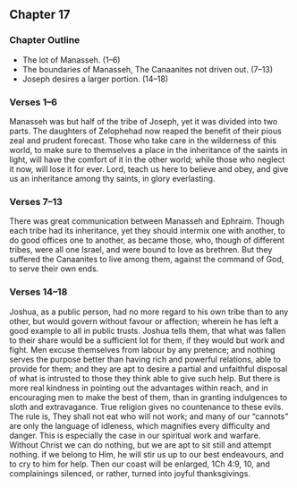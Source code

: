 ## Chapter 17

### Chapter Outline

- The lot of Manasseh. (1–6)
- The boundaries of Manasseh, The Canaanites not driven out. (7–13)
- Joseph desires a larger portion. (14–18)

### Verses 1–6

Manasseh was but half of the tribe of Joseph, yet it was divided into two parts. The daughters of Zelophehad now reaped the benefit of their pious zeal and prudent forecast. Those who take care in the wilderness of this world, to make sure to themselves a place in the inheritance of the saints in light, will have the comfort of it in the other world; while those who neglect it now, will lose it for ever. Lord, teach us here to believe and obey, and give us an inheritance among thy saints, in glory everlasting.

### Verses 7–13

There was great communication between Manasseh and Ephraim. Though each tribe had its inheritance, yet they should intermix one with another, to do good offices one to another, as became those, who, though of different tribes, were all one Israel, and were bound to love as brethren. But they suffered the Canaanites to live among them, against the command of God, to serve their own ends.

### Verses 14–18

Joshua, as a public person, had no more regard to his own tribe than to any other, but would govern without favour or affection; wherein he has left a good example to all in public trusts. Joshua tells them, that what was fallen to their share would be a sufficient lot for them, if they would but work and fight. Men excuse themselves from labour by any pretence; and nothing serves the purpose better than having rich and powerful relations, able to provide for them; and they are apt to desire a partial and unfaithful disposal of what is intrusted to those they think able to give such help. But there is more real kindness in pointing out the advantages within reach, and in encouraging men to make the best of them, than in granting indulgences to sloth and extravagance. True religion gives no countenance to these evils. The rule is, They shall not eat who will not work; and many of our “cannots” are only the language of idleness, which magnifies every difficulty and danger. This is especially the case in our spiritual work and warfare. Without Christ we can do nothing, but we are apt to sit still and attempt nothing. if we belong to Him, he will stir us up to our best endeavours, and to cry to him for help. Then our coast will be enlarged, 1Ch 4:9, 10, and complainings silenced, or rather, turned into joyful thanksgivings.


